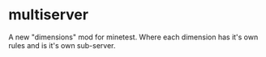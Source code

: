 # multiserver
A new "dimensions" mod for minetest. Where each dimension has it's own rules and is it's own sub-server.
